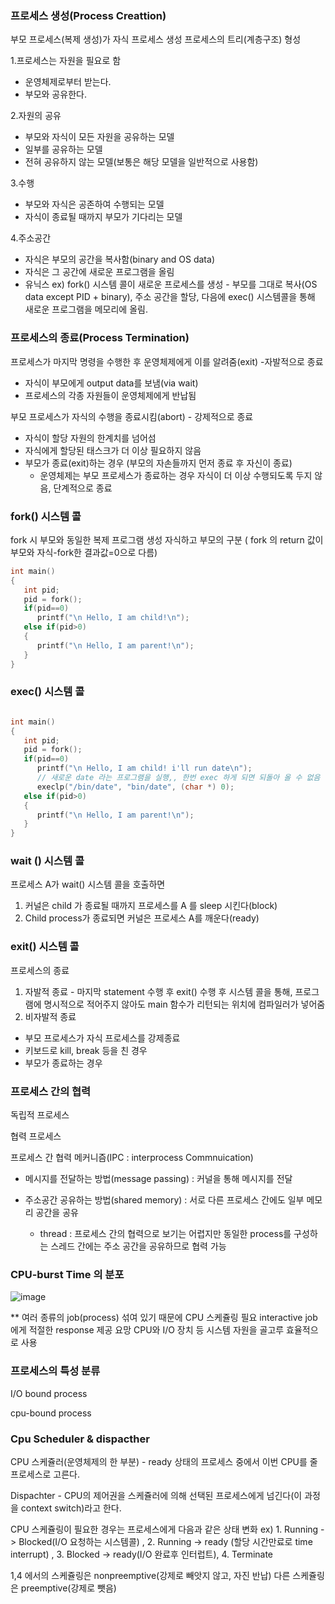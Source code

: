 ### 프로세스 생성(Process Creattion)


부모 프로세스(복제 생성)가 자식 프로세스 생성
프로세스의 트리(계층구조) 형성

1.프로세스는 자원을 필요로 함
- 운영체제로부터 받는다.
- 부모와 공유한다.

2.자원의 공유
- 부모와 자식이 모든 자원을 공유하는 모델
- 일부를 공유하는 모델
- 전혀 공유하지 않는 모델(보통은 해당 모델을 일반적으로 사용함)

3.수행
- 부모와 자식은 공존하여 수행되는 모델
- 자식이 종료될 때까지 부모가 기다리는 모델

4.주소공간
- 자식은 부모의 공간을 복사함(binary and OS data)
- 자식은 그 공간에 새로운 프로그램을 올림
- 유닉스 ex) fork() 시스템 콜이 새로운 프로세스를 생성 - 부모를 그대로 복사(OS data except PID + binary), 주소 공간을 할당, 다음에 
   exec() 시스템콜을 통해 새로운 프로그램을 메모리에 올림.

### 프로세스의 종료(Process Termination)

프로세스가 마지막 명령을 수행한 후 운영체제에게 이를 알려줌(exit) -자발적으로 종료
- 자식이 부모에게 output data를 보냄(via wait)
- 프로세스의 각종 자원들이 운영체제에게 반납됨

부모 프로세스가 자식의 수행을 종료시킴(abort) - 강제적으로 종료
- 자식이 할당 자원의 한계치를 넘어섬
- 자식에게 할당된 태스크가 더 이상 필요하지 않음
- 부모가 종료(exit)하는 경우 (부모의 자손들까지 먼저 종료 후 자신이 종료)
   - 운영체제는 부모 프로세스가 종료하는 경우 자식이 더 이상 수행되도록 두지 않음, 단계적으로 종료


### fork() 시스템 콜

fork 시 부모와 동일한 복제 프로그램 생성
자식하고 부모의 구분 ( fork 의 return 값이 부모와 자식-fork한 결과값=0으로 다름)
```C
int main()
{
   int pid;
   pid = fork();
   if(pid==0) 
      printf("\n Hello, I am child!\n");
   else if(pid>0)
   {
      printf("\n Hello, I am parent!\n");
   }
}

```

### exec() 시스템 콜

```C

int main()
{
   int pid;
   pid = fork();
   if(pid==0) 
      printf("\n Hello, I am child! i'll run date\n");
      // 새로운 date 라는 프로그램을 실행,, 한번 exec 하게 되면 되돌아 올 수 없음
      execlp("/bin/date", "bin/date", (char *) 0);
   else if(pid>0)
   {
      printf("\n Hello, I am parent!\n");
   }
}
```

### wait () 시스템 콜

프로세스 A가 wait() 시스템 콜을 호출하면
1. 커널은 child 가 종료될 때까지 프로세스를 A 를 sleep 시킨다(block)
2. Child process가 종료되면 커널은 프로세스 A를 깨운다(ready)

### exit() 시스템 콜

프로세스의 종료
1. 자발적 종료 - 마지막 statement 수행 후 exit() 수행 후 시스템 콜을 통해, 프로그램에 명시적으로 적어주지 않아도 main 함수가 리턴되는 위치에 컴파일러가 넣어줌
2. 비자발적 종료
 - 부모 프로세스가 자식 프로세스를 강제종료
 - 키보드로 kill, break 등을 친 경우
 - 부모가 종료하는 경우


### 프로세스 간의 협력

독립적 프로세스

협력 프로세스

프로세스 간 협력 메커니즘(IPC : interprocess Commnuication)
- 메시지를 전달하는 방법(message passing) : 커널을 통해 메시지를 전달
  
- 주소공간 공유하는 방법(shared memory) 
  : 서로 다른 프로세스 간에도 일부 메모리 공간을 공유
  * thread : 프로세스 간의 협력으로 보기는 어렵지만 동일한 process를 구성하는 스레드 간에는 주소 공간을 공유하므로 협력 가능

### CPU-burst Time 의 분포

![image](https://user-images.githubusercontent.com/99159721/158063492-a95abdbf-0016-44b4-b0d7-8fa5acd532a4.png)

** 여러 종류의 job(process) 섞여 있기 때문에 CPU 스케쥴링 필요
interactive job 에게 적절한 response 제공 요망
CPU와 I/O 장치 등 시스템 자원을 골고루 효율적으로 사용

### 프로세스의 특성 분류

I/O bound process

cpu-bound process

### Cpu Scheduler & dispacther

CPU 스케쥴러(운영체제의 한 부분) - ready 상태의 프로세스 중에서 이번 CPU를 줄 프로세스로 고른다.

Dispachter - CPU의 제어권을 스케쥴러에 의해 선택된 프로세스에게 넘긴다(이 과정을 context switch)라고 한다.

CPU 스케쥴링이 필요한 경우는 프로세스에게 다음과 같은 상태 변화 
ex) 1. Running -> Blocked(I/O 요청하는 시스템콜) , 2. Running -> ready (할당 시간만료로 time interrupt) , 3. Blocked -> ready(I/O 완료후 인터럽트), 4. Terminate

1,4 에서의 스케쥴링은 nonpreemptive(강제로 빼앗지 않고, 자진 반납)
다른 스케쥴링은 preemptive(강제로 뺏음)
